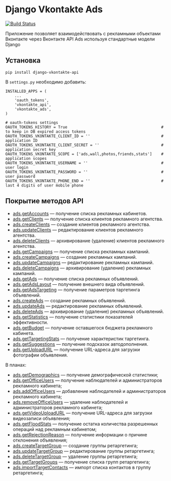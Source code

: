# Django Vkontakte Ads

[![Build Status](https://travis-ci.org/ramusus/django-vkontakte-ads.png?branch=master)](https://travis-ci.org/ramusus/django-vkontakte-ads)

Приложение позволяет взаимодействовать с рекламными объектами Вконтакте через Вконтакте API Ads используя стандартные модели Django

## Установка

    pip install django-vkontakte-api

В `settings.py` необходимо добавить:

    INSTALLED_APPS = (
        ...
        'oauth_tokens',
        'vkontakte_api',
        'vkontakte_ads',
    )

    # oauth-tokens settings
    OAUTH_TOKENS_HISTORY = True                                         # to keep in DB expired access tokens
    OAUTH_TOKENS_VKONTAKTE_CLIENT_ID = ''                               # application ID
    OAUTH_TOKENS_VKONTAKTE_CLIENT_SECRET = ''                           # application secret key
    OAUTH_TOKENS_VKONTAKTE_SCOPE = ['ads,wall,photos,friends,stats']    # application scopes
    OAUTH_TOKENS_VKONTAKTE_USERNAME = ''                                # user login
    OAUTH_TOKENS_VKONTAKTE_PASSWORD = ''                                # user password
    OAUTH_TOKENS_VKONTAKTE_PHONE_END = ''                               # last 4 digits of user mobile phone

## Покрытие методов API

* [ads.getAccounts](http://vk.com/developers.php?oid=-1&p=ads.getAccounts) — получение списка рекламных кабинетов.
* [ads.getClients](http://vk.com/developers.php?oid=-1&p=ads.getClients) — получение списка клиентов рекламного агентства.
* [ads.createClients](http://vk.com/developers.php?oid=-1&p=ads.createClients) — создание клиентов рекламного агентства.
* [ads.updateClients](http://vk.com/developers.php?oid=-1&p=ads.updateClients) — редактирование клиентов рекламного агентства.
* [ads.deleteClients](http://vk.com/developers.php?oid=-1&p=ads.deleteClients) — архивирование (удаление) клиентов рекламного агентства.
* [ads.getCampaigns](http://vk.com/developers.php?oid=-1&p=ads.getCampaigns) — получение списка рекламных кампаний.
* [ads.createCampaigns](http://vk.com/developers.php?oid=-1&p=ads.createCampaigns) — создание рекламных кампаний.
* [ads.updateCampaigns](http://vk.com/developers.php?oid=-1&p=ads.updateCampaigns) — редактирование рекламных кампаний.
* [ads.deleteCampaigns](http://vk.com/developers.php?oid=-1&p=ads.deleteCampaigns) — архивирование (удаление) рекламных кампаний.
* [ads.getAds](http://vk.com/developers.php?oid=-1&p=ads.getAds) — получение списка рекламных объявлений.
* [ads.getAdsLayout](http://vk.com/developers.php?oid=-1&p=ads.getAdsLayout) — получение внешнего вида объявлений.
* [ads.getAdsTargeting](http://vk.com/developers.php?oid=-1&p=ads.getAdsTargeting) — получение параметров таргетинга объявлений.
* [ads.createAds](http://vk.com/developers.php?oid=-1&p=ads.createAds) — создание рекламных объявлений.
* [ads.updateAds](http://vk.com/developers.php?oid=-1&p=ads.updateAds) — редактирование рекламных объявлений.
* [ads.deleteAds](http://vk.com/developers.php?oid=-1&p=ads.deleteAds) — архивирование (удаление) рекламных объявлений.
* [ads.getStatistics](http://vk.com/developers.php?oid=-1&p=ads.getStatistics) — получение статистики показателей эффективности.
* [ads.getBudget](http://vk.com/developers.php?oid=-1&p=ads.getBudget) — получение оставшегося бюджета рекламного кабинета.
* [ads.getTargetingStats](http://vk.com/developers.php?oid=-1&p=ads.getTargetingStats) — получение характеристик таргетинга.
* [ads.getSuggestions](http://vk.com/developers.php?oid=-1&p=ads.getSuggestions) — получение подсказок автодополнения.
* [ads.getUploadURL](http://vk.com/developers.php?oid=-1&p=ads.getUploadURL) — получение URL-адреса для загрузки фотографии объявления.

В планах:

* [ads.getDemographics](http://vk.com/developers.php?oid=-1&p=ads.getDemographics) — получение демографической статистики;
* [ads.getOfficeUsers](http://vk.com/developers.php?oid=-1&p=ads.getOfficeUsers) — получение наблюдателей и администраторов рекламного кабинета;
* [ads.addOfficeUsers](http://vk.com/developers.php?oid=-1&p=ads.addOfficeUsers) — добавление наблюдателей и администраторов рекламного кабинета;
* [ads.removeOfficeUsers](http://vk.com/developers.php?oid=-1&p=ads.removeOfficeUsers) — удаление наблюдателей и администраторов рекламного кабинета;
* [ads.getVideoUploadURL](http://vk.com/developers.php?oid=-1&p=ads.getVideoUploadURL) — получение URL-адреса для загрузки видеозаписи объявления;
* [ads.getFloodStats](http://vk.com/developers.php?oid=-1&p=ads.getFloodStats) — получение остатка количества разрешенных операций над рекламным кабинетом;
* [ads.getRejectionReason](http://vk.com/developers.php?oid=-1&p=ads.getRejectionReason) — получение информации о причине отклонения объявления;
* [ads.createTargetGroup](http://vk.com/developers.php?oid=-1&p=ads.createTargetGroup) — создание группы ретаргетинга;
* [ads.updateTargetGroup](http://vk.com/developers.php?oid=-1&p=ads.updateTargetGroup) — редактирование группы ретаргетинга;
* [ads.deleteTargetGroup](http://vk.com/developers.php?oid=-1&p=ads.deleteTargetGroup) — удаление группы ретаргетинга;
* [ads.getTargetGroups](http://vk.com/developers.php?oid=-1&p=ads.getTargetGroups) — получение списка групп ретаргетинга;
* [ads.importTargetContacts](http://vk.com/developers.php?oid=-1&p=ads.importTargetContacts) — импорт списка контактов в группу ретаргетинга;